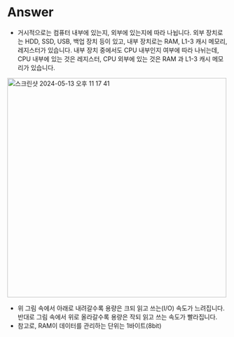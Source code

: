 # Answer
- 거시적으로는 컴퓨터 내부에 있는지, 외부에 있는지에 따라 나뉩니다. 외부 장치로는 HDD, SSD, USB, 백업 장치 등이 있고, 내부 장치로는 RAM, L1-3 캐시 메모리, 레지스터가 있습니다. 내부 장치 중에서도 CPU 내부인지 여부에 따라 나뉘는데, CPU 내부에 있는 것은 레지스터, CPU 외부에 있는 것은 RAM 과 L1-3 캐시 메모리가 있습니다.
<img width="500" alt="스크린샷 2024-05-13 오후 11 17 41" src="https://github.com/young-hun-jo/computer-science-cookbook-for-interview/assets/54783194/c9739e1b-855a-4e2b-9b2b-2b4787aa911a">

- 위 그림 속에서 아래로 내려갈수록 용량은 크되 읽고 쓰는(I/O) 속도가 느려집니다. 반대로 그림 속에서 위로 올라갈수록 용량은 작되 읽고 쓰는 속도가 빨라집니다.
- 참고로, RAM이 데이터를 관리하는 단위는 1바이트(8bit)